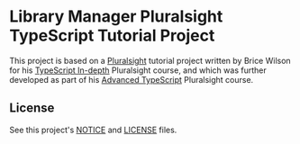 # Library Manager Pluralsight TypeScript Tutorial Project

This project is based on a [Pluralsight](https://www.pluralsight.com/) tutorial project written by Brice Wilson for his [TypeScript In-depth](https://app.pluralsight.com/library/courses/typescript-in-depth) Pluralsight course, and which was further developed as part of his [Advanced TypeScript](https://app.pluralsight.com/library/courses/typescript-advanced) Pluralsight course.

## License

See this project's [NOTICE](NOTICE) and [LICENSE](LICENSE) files.
